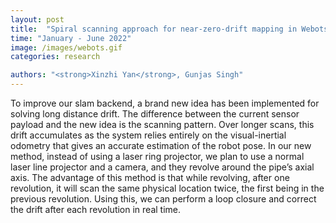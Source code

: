 ```yaml
---
layout: post
title:  "Spiral scanning approach for near-zero-drift mapping in Webots Simulator"
time: "January - June 2022"
image: /images/webots.gif
categories: research

authors: "<strong>Xinzhi Yan</strong>, Gunjas Singh"
---
```

To improve our slam backend, a brand new idea has been implemented for solving long distance drift. The difference between the current sensor payload and the new idea is the scanning pattern. Over longer scans, this drift accumulates as the system relies entirely on the visual-inertial odometry that gives an accurate estimation of the robot pose. In our new method, instead of using a laser ring projector, we plan to use a normal laser line projector and a camera, and they revolve around the pipe’s axial axis. The advantage of this method is that while revolving, after one revolution, it will scan the same physical location twice, the first being in the previous revolution. Using this, we can perform a loop closure and correct the drift after each revolution in real time. 

